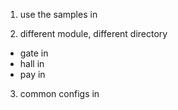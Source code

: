 1. use the samples in [](/servers/tests/samples.js)

2. different module, different directory
* gate in [](/tools/platform_test/gate/ReadMe.md)
* hall in [](/tools/platform_test/hall/ReadMe.md)
* pay in [](/tools/platform_test/pay/ReadMe.md)

3. common configs in [](/tools/platform_test/configs/ReadMe.md)
